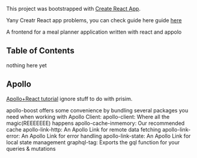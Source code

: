This project was bootstrapped with [Create React App](https://github.com/facebookincubator/create-react-app).

Yany Creatr React app problems, you can check guide here guide [here](https://github.com/facebookincubator/create-react-app/blob/master/packages/react-scripts/template/README.md)

A frontend for a meal planner application written with react and appolo

## Table of Contents

nothing here yet

## Apollo
[Apollo+React tutorial](https://www.howtographql.com/react-apollo/0-introduction/) ignore stuff to do with prisim. 

apollo-boost offers some convenience by bundling several packages you need when working with Apollo Client:
  apollo-client: Where all the magic(REEEEEEE) happens
  apollo-cache-inmemory: Our recommended cache
  apollo-link-http: An Apollo Link for remote data fetching
  apollo-link-error: An Apollo Link for error handling
  apollo-link-state: An Apollo Link for local state management
  graphql-tag: Exports the gql function for your queries & mutations